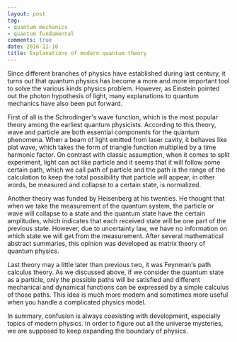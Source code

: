 ```yaml
---
layout: post
tag: 
- quantum mechanics
- quantum fundamental
comments: true
date: 2016-11-10
title: Explanations of modern quantum theory
---
```


Since different branches of physics have established during last century, it turns out that quantum physics has become a more and more important tool to solve the various kinds physics problem. However, as Einstein pointed out the photon hypothesis of light, many explanations to quantum mechanics have also been put forward.<!-- more -->

First of all is the Schrodinger's wave function, which is the most popular theory among the earliest quantum physicists. According to this theory, wave and particle are both essential components for the quantum phenomena. When a beam of light emitted from laser cavity, it behaves like plat wave, which takes the form of triangle function multiplied by a time harmonic factor. On contrast with classic assumption, when it comes to split experiment, light can act like particle and it seems that it will follow some certain path, which we call path of particle and the path is the range of the calculation to keep the total possibility that particle will appear, in other words, be measured and collapse to a certain state, is normalized.

Another theory was funded by Heisenberg at his twenties. He thought that when we take the measurement of the quantum system, the particle or wave will collapse to a state and the quantum state have the certain amplitudes, which indicates that each received state will be one part of the previous state. However, due to uncertainty law, we have no information on which state we will get from the measurement. After several mathematical abstract summaries, this opinion was developed as matrix theory of quantum physics.

Last theory may a little later than previous two, it was Feynman's path calculus theory. As we discussed above, if we consider the quantum state as a particle, only the possible paths will be satisfied and different mechanical and dynamical functions can be expressed by a simple calculus of those paths. This idea is much more modern and sometimes more useful when you handle a complicated physics model.

In summary, confusion is always coexisting with development, especially topics of modern physics. In order to figure out all the universe mysteries, we are supposed to keep expanding the boundary of physics.



